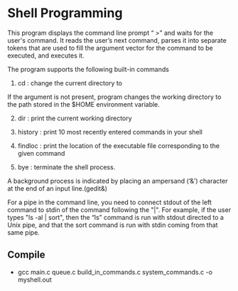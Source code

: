 # Shell Programming

This program displays the command line prompt “<directory> >” and waits for the user's
command. It reads the user’s next command, parses it into separate tokens that are used to fill the
argument vector for the command to be executed, and executes it.

The program supports the following built-in commands 

1) cd <directory> : change the current directory to <directory>

If the <directory> argument is not present, program changes the working directory to
the path stored in the $HOME environment variable.

2) dir : print the current working directory

3) history : print 10 most recently entered commands in your shell

4) findloc <command> : print the location of the executable file corresponding to the given command

5) bye : terminate the shell process.


A background process is indicated by placing an ampersand (’&’) character at the end of an input line.(gedit&)

For a pipe in the command line, you need to connect stdout of the left command to stdin of
the command following the "|". For example, if the user types "ls -al | sort", then the “ls”
command is run with stdout directed to a Unix pipe, and that the sort command is run with
stdin coming from that same pipe.

## Compile
 - gcc main.c queue.c build_in_commands.c system_commands.c -o myshell.out
